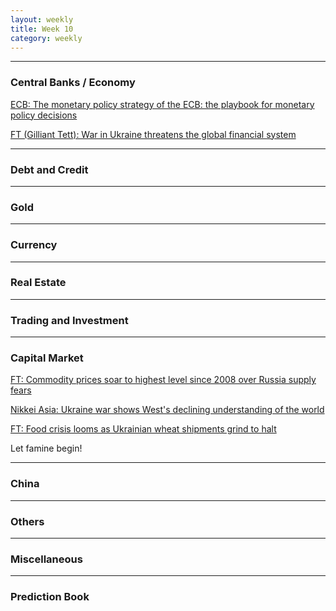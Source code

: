 ```yaml
---
layout: weekly
title: Week 10
category: weekly
---
```


---
### Central Banks / Economy

[ECB: The monetary policy strategy of the ECB: the playbook for monetary policy decisions](
https://www.ecb.europa.eu/press/key/date/2022/html/ecb.sp220302~8031458eab.en.html)

[FT (Gilliant Tett): War in Ukraine threatens the global financial system](
https://www.ft.com/content/5005cd1a-bb46-47e6-abd8-14ae01a7a6f0)


---
### Debt and Credit

---
### Gold

---
### Currency

---
### Real Estate

---
### Trading and Investment

---
### Capital Market

[FT: Commodity prices soar to highest level since 2008 over Russia supply fears](
https://www.ft.com/content/5753f4dd-1e8e-4159-a4e4-d232e4ad50ed)

[Nikkei Asia: Ukraine war shows West's declining understanding of the world](
https://archive.ph/4wawT)

[FT: Food crisis looms as Ukrainian wheat shipments grind to halt](
https://www.ft.com/content/457ba29e-f29b-4677-b69e-a6e5b973cad6)

Let famine begin!

---
### China

---
### Others

---
### Miscellaneous

---
### Prediction Book
